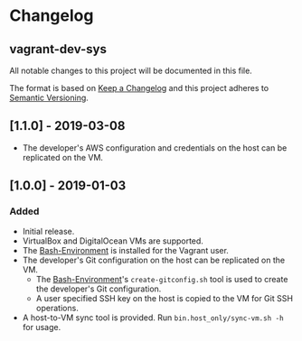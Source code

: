 # Changelog

## vagrant-dev-sys

All notable changes to this project will be documented in this file.

The format is based on [Keep a Changelog](https://keepachangelog.com/en/1.0.0/)
and this project adheres to [Semantic Versioning](https://semver.org/spec/v2.0.0.html).

## [1.1.0] - 2019-03-08
- The developer's AWS configuration and credentials on the host can be replicated on the VM.

## [1.0.0] - 2019-01-03
### Added

- Initial release.
- VirtualBox and DigitalOcean VMs are supported.
- The [Bash-Environment](https://github.com/neilluna/Bash-Environment) is installed for the Vagrant user.
- The developer's Git configuration on the host can be replicated on the VM.
    - The [Bash-Environment](https://github.com/neilluna/Bash-Environment)'s `create-gitconfig.sh` tool is used to create the developer's Git configuration.
    - A user specified SSH key on the host is copied to the VM for Git SSH operations.
- A host-to-VM sync tool is provided. Run `bin.host_only/sync-vm.sh -h` for usage.
